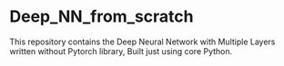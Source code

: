 # Deep_NN_from_scratch
This repository contains the Deep Neural Network with Multiple Layers written without Pytorch library, Built just using core Python.
